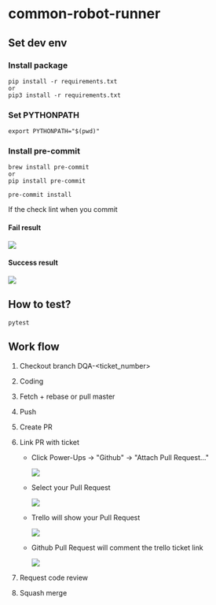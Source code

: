 # common-robot-runner

## Set dev env

### Install package
```
pip install -r requirements.txt
or
pip3 install -r requirements.txt
```

### Set PYTHONPATH
```
export PYTHONPATH="$(pwd)"
```

### Install pre-commit
```
brew install pre-commit
or
pip install pre-commit

pre-commit install
```

If the check lint when you commit
#### Fail result
![](https://i.imgur.com/qUXkF7G.png)

#### Success result
![](https://i.imgur.com/sMI5pWI.png)

## How to test?
```
pytest
```

## Work flow
1. Checkout branch DQA-<ticket_number>
2. Coding
3. Fetch + rebase or pull master
4. Push
5. Create PR
6. Link PR with ticket
    * Click Power-Ups ->  "Github" -> "Attach Pull Request..."

        ![](https://i.imgur.com/Wuf10eL.png)
    * Select your Pull Request

        ![](https://i.imgur.com/aZwCyfy.png)

    * Trello will show your Pull Request

        ![](https://i.imgur.com/fzCKZlE.png)
    * Github Pull Request will comment the trello ticket link

        ![](https://i.imgur.com/Scsyne2.png)

7. Request code review
8. Squash merge
